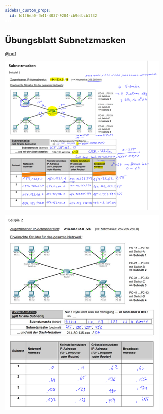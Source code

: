 ```yaml
---
sidebar_custom_props:
  id: fd1f6ea0-fb41-4037-9204-cb9eabcb1f32
---
```

# Übungsblatt Subnetzmasken

[@pdf](assets/Subnetzmasken.pdf)


<Solution webKey="9d85bea0-a966-4de1-b906-9ae8c39f1995">

![](images/lsg-1.png)

![](images/lsg-2.png)

</Solution>